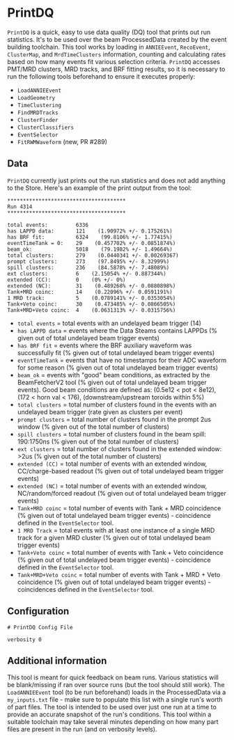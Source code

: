 # PrintDQ

`PrintDQ` is a quick, easy to use data quality (DQ) tool that prints out run statistics. It's to be used over the beam ProcessedData created by the event building toolchain. This tool works by loading in `ANNIEEvent`, `RecoEvent`, `ClusterMap`, and `MrdTimeClusters` information, counting and calculating rates based on how many events fit various selection criteria. `PrintDQ` accesses PMT/MRD clusters, MRD tracks, and BRF fitting results, so it is necessary to run the following tools beforehand to ensure it executes properly:

- `LoadANNIEEvent`
- `LoadGeometry`
- `TimeClustering`
- `FindMRDTracks`
- `ClusterFinder`
- `ClusterClassifiers`
- `EventSelector`
- `FitRWMWaveform` (new, PR #289)

## Data

`PrintDQ` currently just prints out the run statistics and does not add anything to the Store. Here's an example of the print output from the tool:
```
**************************************
Run 4314
**************************************
 
total events:         6336
has LAPPD data:       121    (1.90972% +/- 0.175261%)
has BRF fit:          6324    (99.8106% +/- 1.77415%)
eventTimeTank = 0:    29    (0.457702% +/- 0.0851874%)
beam_ok:              5018    (79.1982% +/- 1.49664%)
total clusters:       279    (0.0440341 +/- 0.00269367)
prompt clusters:      273    (97.8495% +/- 8.32999%)
spill clusters:       236    (84.5878% +/- 7.48089%)
ext clusters:         6    (2.15054% +/- 0.887344%)
extended (CC):        0    (0% +/- 0%)
extended (NC):        31    (0.489268% +/- 0.0880898%)
Tank+MRD coinc:       14    (0.22096% +/- 0.0591191%)
1 MRD track:          5    (0.0789141% +/- 0.0353054%)
Tank+Veto coinc:      30    (0.473485% +/- 0.0866505%)
Tank+MRD+Veto coinc:  4    (0.0631313% +/- 0.0315756%)
```

- `total events`         = total events with an undelayed beam trigger (14)
- `has LAPPD data`       = events where the Data Steams contains LAPPDs (% given out of total undelayed beam trigger events)
- `has BRF fit`          = events where the BRF auxiliary waveform was successfully fit (% given out of total undelayed beam trigger events)
- `eventTimeTank`        = events that have no timestamps for their ADC waveform for some reason (% given out of total undelayed beam trigger events)
- `beam_ok`              = events with "good" beam conditions, as extracted by the BeamFetcherV2 tool (% given out of total undelayed beam trigger events). Good beam conditions are defined as: (0.5e12 < pot < 8e12), (172 < horn val < 176), (downstream/upstream toroids within 5%)
- `total clusters`       = total number of clusters found in the events with an undelayed beam trigger (rate given as clusters per event)
- `prompt clusters`      = total number of clusters found in the prompt 2us window (% given out of the total number of clusters)
- `spill clusters`       = total number of clusters found in the beam spill: 190:1750ns (% given out of the total number of clusters)
- `ext clusters`         = total number of clusters found in the extended window: >2us (% given out of the total number of clusters)
- `extended (CC)`        = total number of events with an extended window, CC/charge-based readout (% given out of total undelayed beam trigger events)
- `extended (NC)`        = total number of events with an extended window, NC/random/forced readout (% given out of total undelayed beam trigger events)
- `Tank+MRD coinc`       = total number of events with Tank + MRD coincidence (% given out of total undelayed beam trigger events)  - coincidence defined in the `EventSelector` tool.
- `1 MRD Track`          = total events with at least one instance of a single MRD track for a given MRD cluster (% given out of total undelayed beam trigger events)
- `Tank+Veto coinc`      = total number of events with Tank + Veto coincidence (% given out of total undelayed beam trigger events)  - coincidence defined in the `EventSelector` tool.
- `Tank+MRD+Veto coinc`  = total number of events with Tank + MRD + Veto coincidence (% given out of total undelayed beam trigger events)  - coincidences defined in the `EventSelector` tool.

## Configuration
```
# PrintDQ Config File

verbosity 0
```

## Additional information

This tool is meant for quick feedback on beam runs. Various statistics will be blank/missing if ran over source runs (but the tool should still work). The `LoadANNIEEvent` tool (to be run beforehand) loads in the ProcessedData via a `my_inputs.txt` file - make sure to populate this list with a single run's worth of part files. The tool is intended to be used over just one run at a time to provide an accurate snapshot of the run's conditions. This tool within a suitable toolchain may take several minutes depending on how many part files are present in the run (and on verbosity levels).

